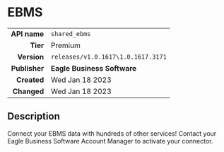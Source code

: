 # EBMS
| | |
|-:|-|
|**API name**|`shared_ebms`|
|**Tier**|Premium|
|**Version**|`releases/v1.0.1617\1.0.1617.3171`|
|**Publisher**|**Eagle Business Software**|
|**Created**|Wed Jan 18 2023|
|**Changed**|Wed Jan 18 2023|

## Description
Connect your EBMS data with hundreds of other services! Contact your Eagle Business Software Account Manager to activate your connector.
